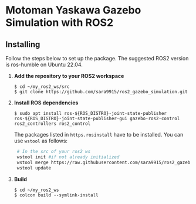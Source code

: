 # Motoman Yaskawa Gazebo Simulation with ROS2 
## Installing
Follow the steps below to set up the package. The suggested ROS2 version is ros-humble on Ubuntu 22.04.

1. **Add the repository to your ROS2 workspace**
    ```
    $ cd ~/my_ros2_ws/src
    $ git clone https://github.com/sara9915/ros2_gazebo_simulation.git
    ```

2. **Install ROS dependencies**
    ```
    $ sudo apt install ros-${ROS_DISTRO}-joint-state-publisher ros-${ROS_DISTRO}-joint-state-publisher-gui gazebo-ros2-control ros2_controllers ros2_control
    
    ```
    The packages listed in `https.rosinstall` have to be installed. You can use `wstool` as follows:
   ```bash
    # In the src of your ros2 ws
    wstool init #if not already initialized
    wstool merge https://raw.githubusercontent.com/sara9915/ros2_gazebo_simulation/main/https.rosinstall
    wstool update
    ```

3. **Build**
    ```
    $ cd ~/my_ros2_ws
    $ colcon build --symlink-install
    ```


